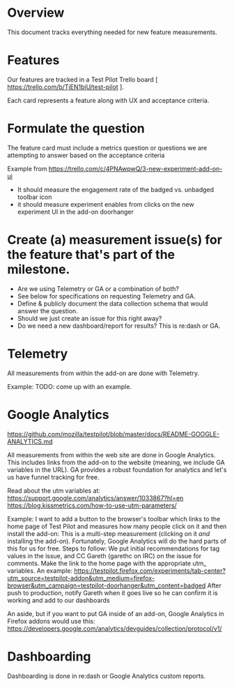 # Overview

This document tracks everything needed for new feature measurements.

# Features

Our features are tracked in a Test Pilot Trello board [ https://trello.com/b/TjEN1biU/test-pilot ].

Each card represents a feature along with UX and acceptance criteria.

# Formulate the question

The feature card must include a metrics question or questions we are attempting to answer based on the acceptance criteria

Example from https://trello.com/c/4PNAwpwQ/3-new-experiment-add-on-ui

- It should measure the engagement rate of the badged vs. unbadged toolbar icon
- it should measure experiment enables from clicks on the new experiment UI in the add-on doorhanger

# Create (a) measurement issue(s) for the feature that's part of the milestone.

- Are we using Telemetry or GA or a combination of both?
- See below for specifications on requesting Telemetry and GA.
- Define & publicly document the data collection schema that would answer the question.
- Should we just create an issue for this right away?
- Do we need a new dashboard/report for results? This is re:dash or GA.

# Telemetry

All measurements from within the add-on are done with Telemetry.

Example: TODO: come up with an example.

# Google Analytics

https://github.com/mozilla/testpilot/blob/master/docs/README-GOOGLE-ANALYTICS.md

All measurements from within the web site are done in Google Analytics.  This includes links from the add-on to the website (meaning, we include GA variables in the URL).  GA provides a robust foundation for analytics and let's us have funnel tracking for free.

Read about the utm variables at:
https://support.google.com/analytics/answer/1033867?hl=en
https://blog.kissmetrics.com/how-to-use-utm-parameters/


Example:  I want to add a button to the browser's toolbar which links to the home page of Test Pilot and measures how many people click on it and then install the add-on:
This is a multi-step measurement (clicking on it *and* installing the add-on).  Fortunately, Google Analytics will do the hard parts of this for us for free.  Steps to follow:
We put initial recommendations for tag values in the issue, and CC Gareth (garethc on IRC) on the issue for comments.
Make the link to the home page with the appropriate utm_ variables.  An example: https://testpilot.firefox.com/experiments/tab-center?utm_source=testpilot-addon&utm_medium=firefox-browser&utm_campaign=testpilot-doorhanger&utm_content=badged
After push to production, notify Gareth when it goes live so he can confirm it is working and add to our dashboards

An aside, but if you want to put GA inside of an add-on, Google Analytics in Firefox addons would use this: https://developers.google.com/analytics/devguides/collection/protocol/v1/

# Dashboarding

Dashboarding is done in re:dash or Google Analytics custom reports.